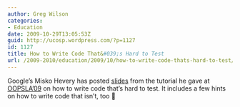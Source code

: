 ```yaml
---
author: Greg Wilson
categories:
- Education
date: 2009-10-29T13:05:53Z
guid: http://ucosp.wordpress.com/?p=1127
id: 1127
title: How to Write Code That&#039;s Hard to Test
url: /2009-2010/education/2009/10/how-to-write-code-thats-hard-to-test/
---
```


Google&#8217;s Misko Hevery has posted [slides](https://docs.google.com/fileview?id=0B7z6S2TvsDWSYWQ1NGEwOTctYTEwOS00ZTUwLWE2Y2QtZjEwMmE2OTQzNjVh&hl=en) from the tutorial he gave at [OOPSLA&#8217;09](http://www.oopsla.org/oopsla2009/) on how to write code that&#8217;s hard to test. It includes a few hints on how to write code that isn&#8217;t, too 🙂